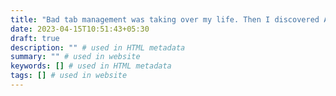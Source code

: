 ```yaml
---
title: "Bad tab management was taking over my life. Then I discovered Arc."
date: 2023-04-15T10:51:43+05:30
draft: true
description: "" # used in HTML metadata
summary: "" # used in website
keywords: [] # used in HTML metadata
tags: [] # used in website
---
```


